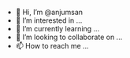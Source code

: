 - 👋 Hi, I’m @anjumsan
- 👀 I’m interested in ...
- 🌱 I’m currently learning ...
- 💞️ I’m looking to collaborate on ...
- 📫 How to reach me ...

<!---
anjumsan/anjumsan is a ✨ special ✨ repository because its `README.md` (this file) appears on your GitHub profile.
You can click the Preview link to take a look at your changes.
--->
